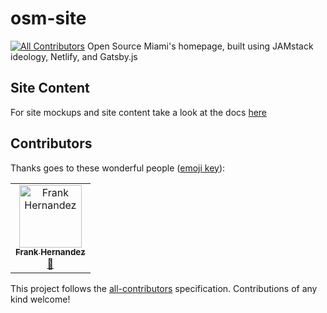 # osm-site
[![All Contributors](https://img.shields.io/badge/all_contributors-1-orange.svg?style=flat-square)](#contributors)
Open Source Miami's homepage, built using JAMstack ideology, Netlify, and Gatsby.js

## Site Content 

For site mockups and site content take a look at the docs [here](./docs/content.md)

## Contributors

Thanks goes to these wonderful people ([emoji key](https://allcontributors.org/docs/en/emoji-key)):

<!-- ALL-CONTRIBUTORS-LIST:START - Do not remove or modify this section -->
<!-- prettier-ignore -->
<table><tr><td align="center"><a href="http://fhern077.me"><img src="https://avatars3.githubusercontent.com/u/22156241?v=4" width="100px;" alt="Frank Hernandez"/><br /><sub><b>Frank Hernandez</b></sub></a><br /><a href="#Design-fhern077" title="Design">📆</a></td></tr></table>

<!-- ALL-CONTRIBUTORS-LIST:END -->

This project follows the [all-contributors](https://github.com/all-contributors/all-contributors) specification. Contributions of any kind welcome!
